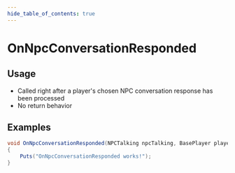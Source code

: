 ```yaml
---
hide_table_of_contents: true
---
```


# OnNpcConversationResponded

## Usage

* Called right after a player's chosen NPC conversation response has been processed
* No return behavior

## Examples

```csharp title=""
void OnNpcConversationResponded(NPCTalking npcTalking, BasePlayer player, ConversationData conversationData, ConversationData.ResponseNode responseNode)
{
    Puts("OnNpcConversationResponded works!");
}
```
